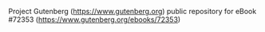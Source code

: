Project Gutenberg (https://www.gutenberg.org) public repository
for eBook #72353 (https://www.gutenberg.org/ebooks/72353)
